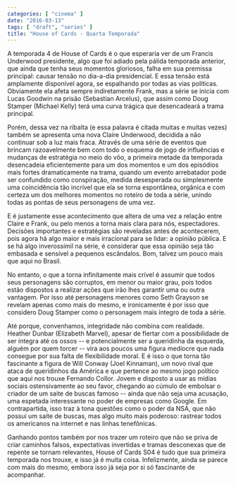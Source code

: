 ```yaml
---
categories: [ "cinema" ]
date: "2016-03-13"
tags: [ "draft", "series" ]
title: "House of Cards - Quarta Temporada"
---
```

A temporada 4 de House of Cards é o que esperaria ver de um Francis
Underwood presidente, algo que foi adiado pela pálida temporada
anterior, que ainda que tenha seus momentos gloriosos, falha em sua
premissa principal: causar tensão no dia-a-dia presidencial. E essa
tensão está amplamente disponível agora, se espalhando por todas as
vias políticas. Obviamente ela afeta sempre indiretamente Frank, mas
a série se inicia com Lucas Goodwin na prisão (Sebastian Arcelus),
que assim como Doug Stamper (Michael Kelly) terá uma curva trágica
que desencadeará a trama principal.

Porém, dessa vez na ribalta (e essa palavra é citada muitas e muitas
vezes) também se apresenta uma nova Claire Underwood, decidida a não
continuar sob a luz mais fraca. Através de uma série de eventos que
brincam razoavelmente bem com todo o esquema de jogo de influências e
mudanças de estratégia no meio do vôo, a primeira metade da temporada
desencadeia eficientemente para um dos momentos e um dos episódios mais
fortes dramaticamente na trama, quando um evento arrebatador pode ser
confundido como conspiração, medida desesperada ou simplesmente uma
coincidência tão incrível que ela se torna espontânea, orgânica
e com certeza um dos melhores momentos no roteiro de toda a série,
unindo todas as pontas de seus personagens de uma vez.

E é justamente esse acontecimento que altera de uma vez a relação
entre Claire e Frank, ou pelo menos a torna mais clara para nós,
espectadores. Decisões importantes e estratégias são reveladas antes
de acontecerem, pois agora há algo maior e mais irracional para se
lidar: a opinião pública. E se há algo inverossímil na série, é
considerar que essa opinião seja tão embasada e sensível a pequenos
escândalos. Bom, talvez um pouco mais que aqui no Brasil.

No entanto, o que a torna infinitamente mais crível é assumir que
todos seus personagens são corruptos, em menor ou maior grau, pois
todos estão dispostos a realizar ações que irão lhes garantir uma
ou outra vantagem. Por isso até personagens menores como Seth Grayson
se revelam apenas como mais do mesmo, e ironicamente é por isso que
considero Doug Stamper como o personagem mais íntegro de toda a série.

Até porque, convenhamos, integridade não combina com realidade. Heather
Dunbar (Elizabeth Marvel), apesar de flertar com a possibilidade de ser
íntegra até os ossos -- e potencialmente ser a queridinha da esquerda,
alguém por quem torcer -- vira aos poucos uma figura medíocre que
nada consegue por sua falta de flexibilidade moral. E é isso o que
torna tão fascinante a figura de Will Conway (Joel Kinnaman), um novo
rival que ataca de queridinhos da América e que pertence ao mesmo jogo
político que aqui nos trouxe Fernando Collor. Jovem e disposto a usar
as mídias sociais ostensivamente ao seu favor, chegando ao cúmulo de
embolsar o criador de um saite de buscas famoso -- ainda que não seja
uma acusação, uma espetada interessante no poder de empresas como
Google. Em contrapartida, isso traz à tona questões como o poder da
NSA, que não possui um saite de buscas, mas algo muito mais poderoso:
rastrear todos os americanos na internet e nas linhas tenefônicas.

Ganhando pontos também por nos trazer um roteiro que não se priva de
criar caminhos falsos, expectativas invertidas e tramas desconexas que de
repente se tornam relevantes, House of Cards S04 é tudo que sua primeira
temporada nos trouxe, e isso já é muita coisa. Infelizmente, ainda se
parece com mais do mesmo, embora isso já seja por si só fascinante de
acompanhar.
